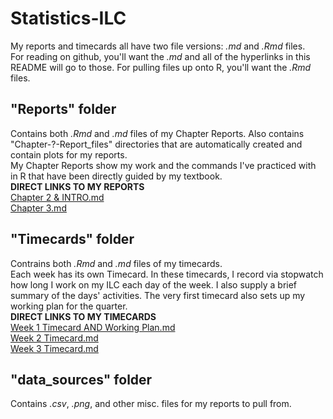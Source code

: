 # Statistics-ILC  

My reports and timecards all have two file versions: *.md* and *.Rmd* files.  
For reading on github, you'll want the *.md* and all of the hyperlinks in this README will go to those.  For pulling files up onto R, you'll want the *.Rmd* files.  

## "Reports" folder
Contains both *.Rmd* and *.md* files of my Chapter Reports.  Also contains "Chapter-?-Report_files" directories that are automatically created and contain plots for my reports.  
My Chapter Reports show my work and the commands I've practiced with in R that have been directly guided by my textbook.  
**DIRECT LINKS TO MY REPORTS**  
[Chapter 2 & INTRO.md](https://github.com/Nurrospody/SOURCE-Statistics-ILC/blob/master/Chapter%20Reports/Chapter-2-Report.md)   
[Chapter 3.md](https://github.com/Nurrospody/SOURCE-Statistics-ILC/blob/master/Chapter%20Reports/Chapter-3-Report.md)    

## "Timecards" folder
Contrains both *.Rmd* and *.md* files of my timecards.  
Each week has its own Timecard.  In these timecards, I record via stopwatch how long I work on my ILC each day of the week.  I also supply a brief summary of the days' activities.  The very first timecard also sets up my working plan for the quarter.  
**DIRECT LINKS TO MY TIMECARDS**  
[Week 1 Timecard AND Working Plan.md](https://github.com/Nurrospody/SOURCE-Statistics-ILC/blob/master/Timecards/Week-1-Timecard.md)    
[Week 2 Timecard.md](https://github.com/Nurrospody/SOURCE-Statistics-ILC/blob/master/Timecards/Week-2-Timecard.md)    
[Week 3 Timecard.md](https://github.com/Nurrospody/SOURCE-Statistics-ILC/blob/master/Timecards/Week-3-Timecard.md)    

## "data_sources" folder
Contains *.csv*, *.png*, and other misc. files for my reports to pull from.






